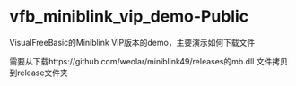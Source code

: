 # vfb_miniblink_vip_demo-Public
VisualFreeBasic的Miniblink VIP版本的demo，主要演示如何下载文件

需要从下载https://github.com/weolar/miniblink49/releases的mb.dll 文件拷贝到release文件夹

